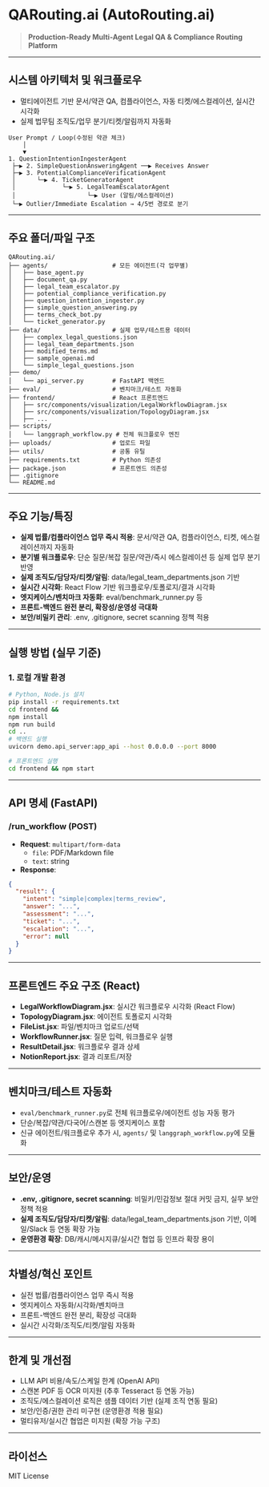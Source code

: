 # QARouting.ai (AutoRouting.ai)

> **Production-Ready Multi-Agent Legal QA & Compliance Routing Platform**

---

## 시스템 아키텍처 및 워크플로우

- 멀티에이전트 기반 문서/약관 QA, 컴플라이언스, 자동 티켓/에스컬레이션, 실시간 시각화
- 실제 법무팀 조직도/업무 분기/티켓/알림까지 자동화

```
User Prompt / Loop(수정된 약관 체크)
    │
    ▼
1. QuestionIntentionIngesterAgent
 ├─▶ 2. SimpleQuestionAnsweringAgent ──▶ Receives Answer
 ├─▶ 3. PotentialComplianceVerificationAgent
 │      └─▶ 4. TicketGeneratorAgent
 │             └─▶ 5. LegalTeamEscalatorAgent
 │                    └─▶ User (알림/에스컬레이션)
 └─▶ Outlier/Immediate Escalation → 4/5번 경로로 분기
```

---

## 주요 폴더/파일 구조

```
QARouting.ai/
├── agents/                  # 모든 에이전트(각 업무별)
│   ├── base_agent.py
│   ├── document_qa.py
│   ├── legal_team_escalator.py
│   ├── potential_compliance_verification.py
│   ├── question_intention_ingester.py
│   ├── simple_question_answering.py
│   ├── terms_check_bot.py
│   └── ticket_generator.py
├── data/                    # 실제 업무/테스트용 데이터
│   ├── complex_legal_questions.json
│   ├── legal_team_departments.json
│   ├── modified_terms.md
│   ├── sample_openai.md
│   └── simple_legal_questions.json
├── demo/
│   └── api_server.py        # FastAPI 백엔드
├── eval/                    # 벤치마크/테스트 자동화
├── frontend/                # React 프론트엔드
│   ├── src/components/visualization/LegalWorkflowDiagram.jsx
│   ├── src/components/visualization/TopologyDiagram.jsx
│   ├── ...
├── scripts/
│   └── langgraph_workflow.py # 전체 워크플로우 엔진
├── uploads/                 # 업로드 파일
├── utils/                   # 공통 유틸
├── requirements.txt         # Python 의존성
├── package.json             # 프론트엔드 의존성
├── .gitignore
└── README.md
```

---

## 주요 기능/특징

- **실제 법률/컴플라이언스 업무 즉시 적용**: 문서/약관 QA, 컴플라이언스, 티켓, 에스컬레이션까지 자동화
- **분기별 워크플로우**: 단순 질문/복잡 질문/약관/즉시 에스컬레이션 등 실제 업무 분기 반영
- **실제 조직도/담당자/티켓/알림**: data/legal_team_departments.json 기반
- **실시간 시각화**: React Flow 기반 워크플로우/토폴로지/결과 시각화
- **엣지케이스/벤치마크 자동화**: eval/benchmark_runner.py 등
- **프론트-백엔드 완전 분리, 확장성/운영성 극대화**
- **보안/비밀키 관리**: .env, .gitignore, secret scanning 정책 적용

---

## 실행 방법 (실무 기준)

### 1. 로컬 개발 환경

```bash
# Python, Node.js 설치
pip install -r requirements.txt
cd frontend &&
npm install
npm run build
cd ..
# 백엔드 실행
uvicorn demo.api_server:app_api --host 0.0.0.0 --port 8000
```
```bash
# 프론트엔드 실행
cd frontend && npm start
```
---

## API 명세 (FastAPI)

### /run_workflow (POST)
- **Request**: `multipart/form-data`
  - `file`: PDF/Markdown file
  - `text`: string
- **Response**:
```json
{
  "result": {
    "intent": "simple|complex|terms_review",
    "answer": "...",
    "assessment": "...",
    "ticket": "...",
    "escalation": "...",
    "error": null
  }
}
```

---

## 프론트엔드 주요 구조 (React)

- **LegalWorkflowDiagram.jsx**: 실시간 워크플로우 시각화 (React Flow)
- **TopologyDiagram.jsx**: 에이전트 토폴로지 시각화
- **FileList.jsx**: 파일/벤치마크 업로드/선택
- **WorkflowRunner.jsx**: 질문 입력, 워크플로우 실행
- **ResultDetail.jsx**: 워크플로우 결과 상세
- **NotionReport.jsx**: 결과 리포트/저장

---

## 벤치마크/테스트 자동화

- `eval/benchmark_runner.py`로 전체 워크플로우/에이전트 성능 자동 평가
- 단순/복잡/약관/다국어/스캔본 등 엣지케이스 포함
- 신규 에이전트/워크플로우 추가 시, `agents/` 및 `langgraph_workflow.py`에 모듈화

---

## 보안/운영

- **.env, .gitignore, secret scanning**: 비밀키/민감정보 절대 커밋 금지, 실무 보안 정책 적용
- **실제 조직도/담당자/티켓/알림**: data/legal_team_departments.json 기반, 이메일/Slack 등 연동 확장 가능
- **운영환경 확장**: DB/캐시/메시지큐/실시간 협업 등 인프라 확장 용이

---

## 차별성/혁신 포인트

- 실전 법률/컴플라이언스 업무 즉시 적용
- 엣지케이스 자동화/시각화/벤치마크
- 프론트-백엔드 완전 분리, 확장성 극대화
- 실시간 시각화/조직도/티켓/알림 자동화

---

## 한계 및 개선점

- LLM API 비용/속도/스케일 한계 (OpenAI API)
- 스캔본 PDF 등 OCR 미지원 (추후 Tesseract 등 연동 가능)
- 조직도/에스컬레이션 로직은 샘플 데이터 기반 (실제 조직 연동 필요)
- 보안/인증/권한 관리 미구현 (운영환경 적용 필요)
- 멀티유저/실시간 협업은 미지원 (확장 가능 구조)

---

## 라이선스

MIT License
